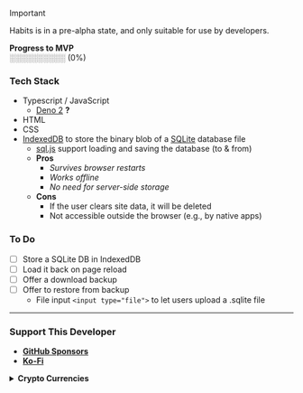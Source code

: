 > [!IMPORTANT]
> Habits is in a pre-alpha state, and only suitable for use by developers.
> 
> **Progress to MVP**  
> ░░░░░░░░░░ (0%) <!--█-->

<!--[**Kanban Board**]()--> <!-- TODO: Copy GitHub project (LiberaDebt) & replace. -->

### Tech Stack
* Typescript / JavaScript
  * [Deno 2](https://github.com/denoland/deno?tab=readme-ov-file) **?**
* HTML
* CSS
* [IndexedDB](https://github.com/w3c/IndexedDB) to store the binary blob of a [SQLite](https://github.com/sqlite/sqlite) database file
  * [sql.js](https://github.com/sql-js/sql.js) support loading and saving the database (to & from)
  * **Pros**
    * _Survives browser restarts_
    * _Works offline_
    * _No need for server-side storage_
  * **Cons**
    * If the user clears site data, it will be deleted
    * Not accessible outside the browser (e.g., by native apps)

### To Do
* [ ] Store a SQLite DB in IndexedDB
* [ ] Load it back on page reload
* [ ] Offer a download backup
* [ ] Offer to restore from backup
  * File input `<input type="file">` to let users upload a .sqlite file

---

### Support This Developer
* [**GitHub Sponsors**](https://github.com/sponsors/nomadicGopher)
* [**Ko-Fi**](https://ko-fi.com/nomadicGopher)

<details>
  <summary><b>Crypto Currencies</b></summary>
  <ul>
    <li><b>ETH</b>: 0x7531d86D5Dbda398369ec43205F102e79B3c647A</li>
    <li><b>BTC</b>: bc1qtkuzp85vph7y37rqjlznuta293qsay07cgg90s</li>
    <li><b>LTC</b>: ltc1q9pquzquaj6peplygqdrcxxvcnd5fcud7x80lh8</li>
    <li><b>DOGE</b>: DNQ3GHBVEcNpzXNeB7B4sPqd7L1GhUpMg3</li>
    <li><b>SOL</b>: EQ6QwibvKZsazjvQGJk6fsGW4BQSDS1Zs6Dj79HfVvME</li>
  </ul>
</details>
